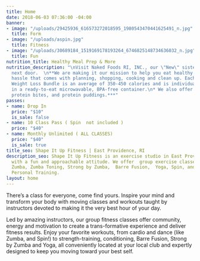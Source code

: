 ```yaml
---
title: Home
date: 2018-06-03 07:36:00 -04:00
banner:
- image: "/uploads/29425936_616573272018595_1980543470441625491_n.jpg"
  title: Form
- image: "/uploads/aspin.jpg"
  title: Fitness
- image: "/uploads/30689184_1519169178193264_6746825148734636032_n.jpg"
  title: Fun
nutrition_title: Healthy Meal Prep & More
nutrition_description: "\nVisit Naked Foods RI, INC., our \"New\" sister Club--right
  next door.  \n**We are making it our mission to help you eat healthy without the
  hassle that comes with planning, shopping, cooking and clean up. Each meal in our
  Weight Loss Bundle is an average of 350-450 calories and is individually packaged
  in a ready-to-eat microwavable, BPA-free container.\n* We also offer protein muffins,
  protein bites, and protein puddings.***"
passes:
- name: Drop In
  price: "$10"
  is_sale: false
- name: 10 Class Pass ( Spin  not included )
  price: "$40"
- name: Monthly Unlimited ( ALL CLASSES)
  price: "$40"
  is_sale: true
title_seo: Shape It Up Fitness | East Providence, RI
description_seo: Shape It Up Fitness is an exercise studio in East Providence, RI,
  with a fun and approachable attitude. We offer  group exercise classes, including
  Zumba, Zumba Toning, Strong by Zumba,  Barre Fusion,  Yoga, Spin, and Small Group
  Personal Training.
layout: home
---
```



There’s a class for everyone, come find yours. Inspire your mind and transform your body with moving classes and workouts taught by instructors devoted to making it the very best hour of your day.

Led by amazing instructors, our group fitness classes offer community, energy and motivation to create a trans-formative experience and deliver fitness results. Enjoy your favorite workouts, from cardio and dance (like Zumba, and Spin!) to strength-training, conditioning, Barre Fusion, Strong by Zumba and Yoga, all conveniently located at your local club and expertly designed to keep you moving toward your best self. 